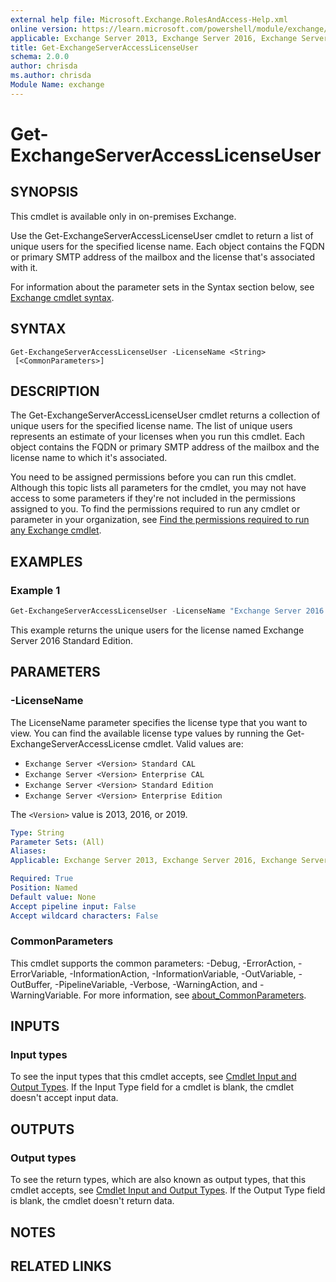 ```yaml
---
external help file: Microsoft.Exchange.RolesAndAccess-Help.xml
online version: https://learn.microsoft.com/powershell/module/exchange/get-exchangeserveraccesslicenseuser
applicable: Exchange Server 2013, Exchange Server 2016, Exchange Server 2019
title: Get-ExchangeServerAccessLicenseUser
schema: 2.0.0
author: chrisda
ms.author: chrisda
Module Name: exchange
---
```


# Get-ExchangeServerAccessLicenseUser

## SYNOPSIS
This cmdlet is available only in on-premises Exchange.

Use the Get-ExchangeServerAccessLicenseUser cmdlet to return a list of unique users for the specified license name. Each object contains the FQDN or primary SMTP address of the mailbox and the license that's associated with it.

For information about the parameter sets in the Syntax section below, see [Exchange cmdlet syntax](https://learn.microsoft.com/powershell/exchange/exchange-cmdlet-syntax).

## SYNTAX

```
Get-ExchangeServerAccessLicenseUser -LicenseName <String>
 [<CommonParameters>]
```

## DESCRIPTION
The Get-ExchangeServerAccessLicenseUser cmdlet returns a collection of unique users for the specified license name. The list of unique users represents an estimate of your licenses when you run this cmdlet. Each object contains the FQDN or primary SMTP address of the mailbox and the license name to which it's associated.

You need to be assigned permissions before you can run this cmdlet. Although this topic lists all parameters for the cmdlet, you may not have access to some parameters if they're not included in the permissions assigned to you. To find the permissions required to run any cmdlet or parameter in your organization, see [Find the permissions required to run any Exchange cmdlet](https://learn.microsoft.com/powershell/exchange/find-exchange-cmdlet-permissions).

## EXAMPLES

### Example 1
```powershell
Get-ExchangeServerAccessLicenseUser -LicenseName "Exchange Server 2016 Standard Edition"
```

This example returns the unique users for the license named Exchange Server 2016 Standard Edition.

## PARAMETERS

### -LicenseName
The LicenseName parameter specifies the license type that you want to view. You can find the available license type values by running the Get-ExchangeServerAccessLicense cmdlet. Valid values are:

- `Exchange Server <Version> Standard CAL`
- `Exchange Server <Version> Enterprise CAL`
- `Exchange Server <Version> Standard Edition`
- `Exchange Server <Version> Enterprise Edition`

The `<Version>` value is 2013, 2016, or 2019.

```yaml
Type: String
Parameter Sets: (All)
Aliases:
Applicable: Exchange Server 2013, Exchange Server 2016, Exchange Server 2019

Required: True
Position: Named
Default value: None
Accept pipeline input: False
Accept wildcard characters: False
```

### CommonParameters
This cmdlet supports the common parameters: -Debug, -ErrorAction, -ErrorVariable, -InformationAction, -InformationVariable, -OutVariable, -OutBuffer, -PipelineVariable, -Verbose, -WarningAction, and -WarningVariable. For more information, see [about_CommonParameters](https://go.microsoft.com/fwlink/p/?LinkID=113216).

## INPUTS

### Input types
To see the input types that this cmdlet accepts, see [Cmdlet Input and Output Types](https://go.microsoft.com/fwlink/p/?linkId=616387). If the Input Type field for a cmdlet is blank, the cmdlet doesn't accept input data.

## OUTPUTS

### Output types
To see the return types, which are also known as output types, that this cmdlet accepts, see [Cmdlet Input and Output Types](https://go.microsoft.com/fwlink/p/?linkId=616387). If the Output Type field is blank, the cmdlet doesn't return data.

## NOTES

## RELATED LINKS
